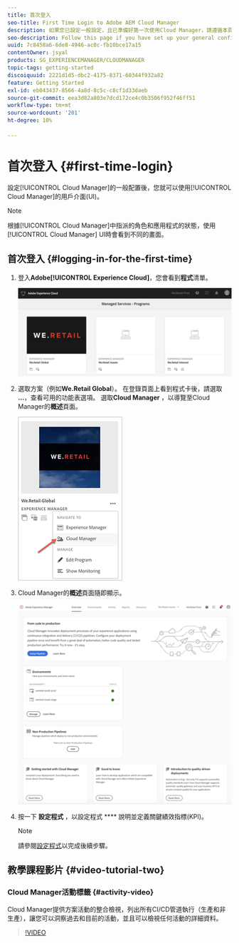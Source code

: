```yaml
---
title: 首次登入
seo-title: First Time Login to Adobe AEM Cloud Manager
description: 如果您已設定一般設定，且已準備好第一次使用Cloud Manager，請遵循本頁面。
seo-description: Follow this page if you have set up your general configurations and you are ready to use Adobe AEM Cloud Manager for the first time.
uuid: 7c8458a6-6de8-4946-ac0c-fb10bce17a15
contentOwner: jsyal
products: SG_EXPERIENCEMANAGER/CLOUDMANAGER
topic-tags: getting-started
discoiquuid: 2221d1d5-dbc2-4175-8371-60344f932a82
feature: Getting Started
exl-id: eb043437-8566-4a8d-8c5c-c8cf1d33daeb
source-git-commit: eea3d82a803e7dcd172ce4c0b3506f952f46ff51
workflow-type: tm+mt
source-wordcount: '201'
ht-degree: 10%

---
```


# 首次登入 {#first-time-login}

設定[!UICONTROL Cloud Manager]的一般配置後，您就可以使用[!UICONTROL Cloud Manager]的用戶介面(UI)。

>[!NOTE]
>根據[!UICONTROL Cloud Manager]中指派的角色和應用程式的狀態，使用[!UICONTROL Cloud Manager] UI時會看到不同的畫面。

## 首次登入 {#logging-in-for-the-first-time}

1. 登入&#x200B;**Adobe[!UICONTROL Experience Cloud]**，您會看到&#x200B;**程式**&#x200B;清單。

   ![](assets/screen_shot_2018-06-04at120643pm.png)

1. 選取方案（例如&#x200B;**We.Retail Global**）。 在登錄頁面上看到程式卡後，請選取&#x200B;**...**，查看可用的功能表選項。   選取&#x200B;**Cloud Manager** ，以導覽至Cloud Manager的&#x200B;**概述**&#x200B;頁面。

   ![](assets/navigate-cm1.png)

1. Cloud Manager的&#x200B;**概述**&#x200B;頁面隨即顯示。

   ![](assets/FirstLogin1.png)

1. 按一下 **設定程式** ，以設定程式 **** 說明並定義關鍵績效指標(KPI)。

   >[!NOTE]
   >
   >請參閱[設定程式](https://helpx.adobe.com/experience-manager/cloud-manager/using/setting-up-program.html)以完成後續步驟。

## 教學課程影片 {#video-tutorial-two}

### Cloud Manager活動標籤 {#activity-video}

Cloud Manager提供方案活動的整合檢視，列出所有CI/CD管道執行（生產和非生產），讓您可以洞察過去和目前的活動，並且可以檢視任何活動的詳細資料。

>[!VIDEO](https://video.tv.adobe.com/v/26313/)
